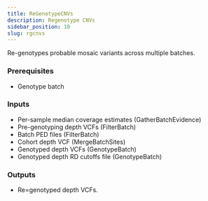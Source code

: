 ```yaml
---
title: ReGenotypeCNVs
description: Regenotype CNVs
sidebar_position: 10
slug: rgcnvs
---
```


Re-genotypes probable mosaic variants across multiple batches.

### Prerequisites
- Genotype batch

### Inputs

- Per-sample median coverage estimates (GatherBatchEvidence)
- Pre-genotyping depth VCFs (FilterBatch)
- Batch PED files (FilterBatch)
- Cohort depth VCF (MergeBatchSites)
- Genotyped depth VCFs (GenotypeBatch)
- Genotyped depth RD cutoffs file (GenotypeBatch)

### Outputs

- Re=genotyped depth VCFs.
